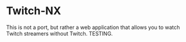 # Twitch-NX
This is not a port, but rather a web application that allows you to watch Twitch streamers without Twitch. TESTING.
